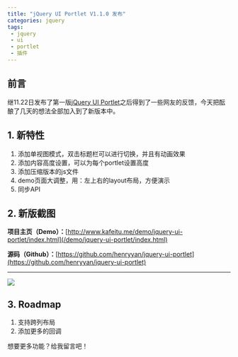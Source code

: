 ```yaml
---
title: "jQuery UI Portlet V1.1.0 发布"
categories: jquery
tags:
 - jquery
 - ui
 - portlet
 - 插件
---
```


## 前言

继11.22日发布了第一版[jQuery UI Portlet](/jquery/2012/11/22/jquery-ui-portlet.html)之后得到了一些网友的反馈，今天把酝酿了几天的想法全部加入到了新版本中。

## 1. 新特性

1. 添加单视图模式，双击标题栏可以进行切换，并且有动画效果
2. 添加内容高度设置，可以为每个portlet设置高度
3. 添加压缩版本的js文件
4. demo页面大调整，用：左上右的layout布局，方便演示
5. 同步API

## 2. 新版截图

**项目主页（Demo）：**[http://www.kafeitu.me/demo/jquery-ui-portlet/index.html](/demo/jquery-ui-portlet/index.html)

**源码（Github）：**[https://github.com/henryyan/jquery-ui-portlet](https://github.com/henryyan/jquery-ui-portlet)

----

![](/files/2012/12/jquery-ui-portlet-v1.1.0.png)

## 3. Roadmap

1. 支持跨列布局
2. 添加更多的回调

想要更多功能？给我留言吧！